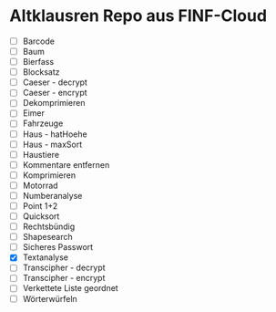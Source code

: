 # Altklausren Repo aus FINF-Cloud
-  [ ] Barcode
-  [ ] Baum
-  [ ] Bierfass
-  [ ] Blocksatz
-  [ ] Caeser - decrypt
-  [ ] Caeser - encrypt
-  [ ] Dekomprimieren
-  [ ] Eimer
-  [ ] Fahrzeuge
-  [ ] Haus - hatHoehe
-  [ ] Haus - maxSort
-  [ ] Haustiere
-  [ ] Kommentare entfernen
-  [ ] Komprimieren
-  [ ] Motorrad
-  [ ] Numberanalyse
-  [ ] Point 1+2
-  [ ] Quicksort
-  [ ] Rechtsbündig
-  [ ] Shapesearch
-  [ ] Sicheres Passwort
-  [X] Textanalyse
-  [ ] Transcipher - decrypt
-  [ ] Transcipher - encrypt
-  [ ] Verkettete Liste geordnet
-  [ ] Wörterwürfeln